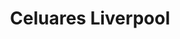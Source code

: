 ---
title: "Celuares Liverpool"
url: /ciudad-autonoma-de-buenos-aires/celuares-liverpool/
shop: teléfono móvil
---